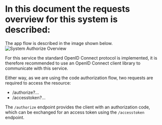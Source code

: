 # In this document the requests overview for this system is described:
The app flow is described in the image shown below.
![System Authorize Overview](out/tvs-connect.acc.coroncheck.nl.png "System Overview Authorize request")

For this service the standard OpenID Connect protocol is implemented, it is therefore recommended to use an OpenID Connect client library to communicate with this service.

Either way, as we are using the code authorization flow, two requests are required to access the resource:
- /authorize?...
- /accesstoken?...

The `/authorize` endpoint provides the client with an authorization code, which can be exchanged for an access token using the `/accesstoken` endpoint.